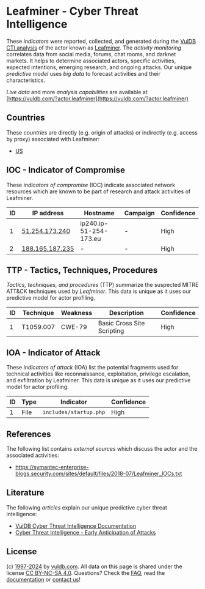 # Leafminer - Cyber Threat Intelligence

These _indicators_ were reported, collected, and generated during the [VulDB CTI analysis](https://vuldb.com/?kb.cti) of the actor known as [Leafminer](https://vuldb.com/?actor.leafminer). The _activity monitoring_ correlates data from social media, forums, chat rooms, and darknet markets. It helps to determine associated actors, specific activities, expected intentions, emerging research, and ongoing attacks. Our unique _predictive model_ uses _big data_ to forecast activities and their characteristics.

_Live data_ and more _analysis capabilities_ are available at [https://vuldb.com/?actor.leafminer](https://vuldb.com/?actor.leafminer)

## Countries

These _countries_ are directly (e.g. origin of attacks) or indirectly (e.g. access by proxy) associated with Leafminer:

* [US](https://vuldb.com/?country.us)

## IOC - Indicator of Compromise

These _indicators of compromise_ (IOC) indicate associated network resources which are known to be part of research and attack activities of Leafminer.

ID | IP address | Hostname | Campaign | Confidence
-- | ---------- | -------- | -------- | ----------
1 | [51.254.173.240](https://vuldb.com/?ip.51.254.173.240) | ip240.ip-51-254-173.eu | - | High
2 | [188.165.187.235](https://vuldb.com/?ip.188.165.187.235) | - | - | High

## TTP - Tactics, Techniques, Procedures

_Tactics, techniques, and procedures_ (TTP) summarize the suspected MITRE ATT&CK techniques used by _Leafminer_. This data is unique as it uses our predictive model for actor profiling.

ID | Technique | Weakness | Description | Confidence
-- | --------- | -------- | ----------- | ----------
1 | T1059.007 | CWE-79 | Basic Cross Site Scripting | High

## IOA - Indicator of Attack

These _indicators of attack_ (IOA) list the potential fragments used for technical activities like reconnaissance, exploitation, privilege escalation, and exfiltration by Leafminer. This data is unique as it uses our predictive model for actor profiling.

ID | Type | Indicator | Confidence
-- | ---- | --------- | ----------
1 | File | `includes/startup.php` | High

## References

The following list contains _external sources_ which discuss the actor and the associated activities:

* https://symantec-enterprise-blogs.security.com/sites/default/files/2018-07/Leafminer_IOCs.txt

## Literature

The following _articles_ explain our unique predictive cyber threat intelligence:

* [VulDB Cyber Threat Intelligence Documentation](https://vuldb.com/?kb.cti)
* [Cyber Threat Intelligence - Early Anticipation of Attacks](https://www.scip.ch/en/?labs.20201022)

## License

(c) [1997-2024](https://vuldb.com/?kb.changelog) by [vuldb.com](https://vuldb.com/?kb.about). All data on this page is shared under the license [CC BY-NC-SA 4.0](https://creativecommons.org/licenses/by-nc-sa/4.0/). Questions? Check the [FAQ](https://vuldb.com/?kb.faq), read the [documentation](https://vuldb.com/?kb) or [contact us](https://vuldb.com/?contact)!
